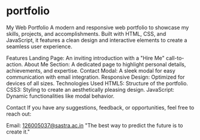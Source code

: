 # portfolio
My Web Portfolio
A modern and responsive web portfolio to showcase my skills, projects, and accomplishments. Built with HTML, CSS, and JavaScript, it features a clean design and interactive elements to create a seamless user experience.

Features
Landing Page: An inviting introduction with a "Hire Me" call-to-action.
About Me Section: A dedicated page to highlight personal details, achievements, and expertise.
Contact Modal: A sleek modal for easy communication with email integration.
Responsive Design: Optimized for devices of all sizes.
Technologies Used
HTML5: Structure of the portfolio.
CSS3: Styling to create an aesthetically pleasing design.
JavaScript: Dynamic functionalities like modal behavior.


Contact
If you have any suggestions, feedback, or opportunities, feel free to reach out:

Email: 126005037@sastra.ac.in
"The best way to predict the future is to create it."

